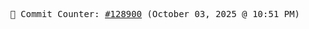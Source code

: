 <p align="center">
    <samp>
        📮 Commit Counter: <a href="https://github.com/Javascript-void0/Javascript-void0/commits/main">#128900</a> (October 03, 2025 @ 10:51 PM)
    </samp>
</p>
